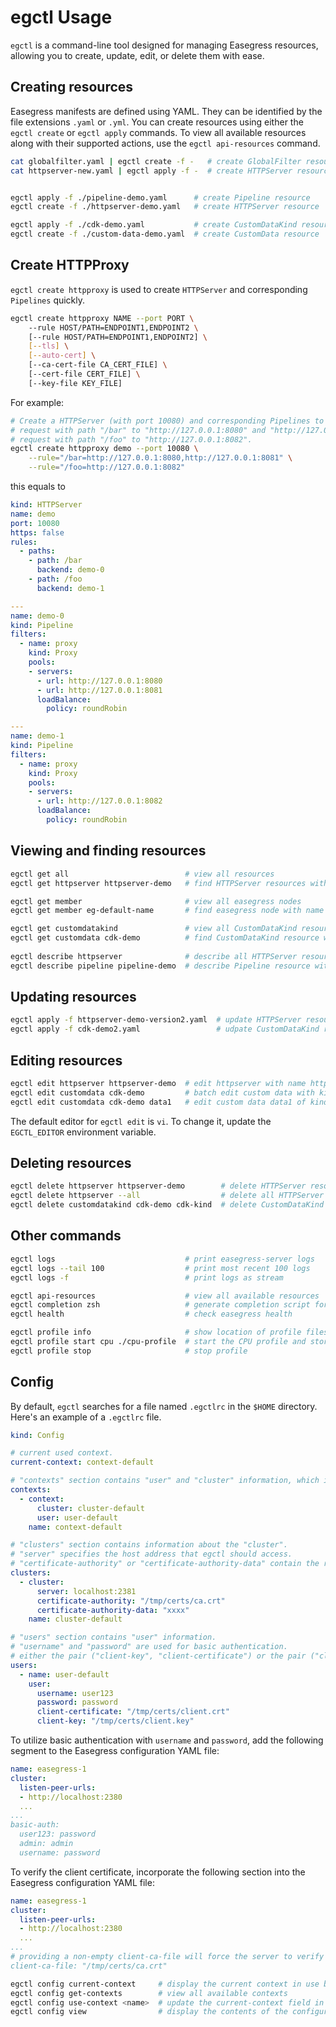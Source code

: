 # egctl Usage

`egctl` is a command-line tool designed for managing Easegress resources, allowing you to create, update, edit, or delete them with ease.

## Creating resources

Easegress manifests are defined using YAML. They can be identified by the file extensions `.yaml` or `.yml`. You can create resources using either the `egctl create` or `egctl apply` commands. To view all available resources along with their supported actions, use the `egctl api-resources` command.

```bash
cat globalfilter.yaml | egctl create -f -   # create GlobalFilter resource from stdin
cat httpserver-new.yaml | egctl apply -f -  # create HTTPServer resource from stdin


egctl apply -f ./pipeline-demo.yaml      # create Pipeline resource
egctl create -f ./httpserver-demo.yaml   # create HTTPServer resource

egctl apply -f ./cdk-demo.yaml           # create CustomDataKind resource
egctl create -f ./custom-data-demo.yaml  # create CustomData resource
```

## Create HTTPProxy
`egctl create httpproxy` is used to create `HTTPServer` and corresponding `Pipelines` quickly.

```bash
egctl create httpproxy NAME --port PORT \ 
	--rule HOST/PATH=ENDPOINT1,ENDPOINT2 \
	[--rule HOST/PATH=ENDPOINT1,ENDPOINT2] \
	[--tls] \
	[--auto-cert] \
	[--ca-cert-file CA_CERT_FILE] \
	[--cert-file CERT_FILE] \
	[--key-file KEY_FILE]
```

For example: 

```bash
# Create a HTTPServer (with port 10080) and corresponding Pipelines to direct 
# request with path "/bar" to "http://127.0.0.1:8080" and "http://127.0.0.1:8081" and 
# request with path "/foo" to "http://127.0.0.1:8082".
egctl create httpproxy demo --port 10080 \
	--rule="/bar=http://127.0.0.1:8080,http://127.0.0.1:8081" \
	--rule="/foo=http://127.0.0.1:8082"
```

this equals to 
```yaml
kind: HTTPServer
name: demo
port: 10080
https: false
rules:
  - paths:
    - path: /bar
      backend: demo-0
    - path: /foo
      backend: demo-1

---
name: demo-0
kind: Pipeline
filters:
  - name: proxy
    kind: Proxy
    pools:
    - servers:
      - url: http://127.0.0.1:8080
      - url: http://127.0.0.1:8081
      loadBalance:
        policy: roundRobin

---
name: demo-1
kind: Pipeline
filters:
  - name: proxy
    kind: Proxy
    pools:
    - servers:
      - url: http://127.0.0.1:8082
      loadBalance:
        policy: roundRobin
```

## Viewing and finding resources 

```bash
egctl get all                          # view all resources
egctl get httpserver httpserver-demo   # find HTTPServer resources with name "httpserver-demo"

egctl get member                       # view all easegress nodes
egctl get member eg-default-name       # find easegress node with name "eg-default-name"

egctl get customdatakind               # view all CustomDataKind resources
egctl get customdata cdk-demo          # find CustomDataKind resource with name "cdk-demo"
 
egctl describe httpserver              # describe all HTTPServer resource 
egctl describe pipeline pipeline-demo  # describe Pipeline resource with name "pipeline-demo"
```

## Updating resources
```bash
egctl apply -f httpserver-demo-version2.yaml  # update HTTPServer resource
egctl apply -f cdk-demo2.yaml                 # udpate CustomDataKind resource
```

## Editing resources
```bash
egctl edit httpserver httpserver-demo  # edit httpserver with name httpserver-demo
egctl edit customdata cdk-demo         # batch edit custom data with kind cdk-demo
egctl edit customdata cdk-demo data1   # edit custom data data1 of kind cdk-demo
```
The default editor for `egctl edit` is `vi`. To change it, update the `EGCTL_EDITOR` environment variable.

## Deleting resources
```bash
egctl delete httpserver httpserver-demo        # delete HTTPServer resource with name "httpserver-demo"
egctl delete httpserver --all                  # delete all HTTPServer resources
egctl delete customdatakind cdk-demo cdk-kind  # delete CustomDataKind resources named "cdk-demo" and "cdk-kind"
```

## Other commands
```bash
egctl logs                             # print easegress-server logs
egctl logs --tail 100                  # print most recent 100 logs
egctl logs -f                          # print logs as stream

egctl api-resources                    # view all available resources 
egctl completion zsh                   # generate completion script for zsh
egctl health                           # check easegress health

egctl profile info                     # show location of profile files
egctl profile start cpu ./cpu-profile  # start the CPU profile and store the output in the ./cpu-profile file
egctl profile stop                     # stop profile
```

## Config

By default, `egctl` searches for a file named `.egctlrc` in the `$HOME` directory. Here's an example of a `.egctlrc` file.

```yaml
kind: Config

# current used context.
current-context: context-default

# "contexts" section contains "user" and "cluster" information, which informs egctl about which "user" should be used to access a specific "cluster".
contexts:
  - context:
      cluster: cluster-default
      user: user-default
    name: context-default

# "clusters" section contains information about the "cluster".
# "server" specifies the host address that egctl should access.
# "certificate-authority" or "certificate-authority-data" contain the root certificate authority that the client uses to verify server certificates.
clusters:
  - cluster:
      server: localhost:2381
      certificate-authority: "/tmp/certs/ca.crt" 
      certificate-authority-data: "xxxx"
    name: cluster-default

# "users" section contains "user" information.
# "username" and "password" are used for basic authentication.
# either the pair ("client-key", "client-certificate") or the pair ("client-key-data", "client-certificate-data") contains the client certificate.
users:
  - name: user-default
    user:
      username: user123
      password: password
      client-certificate: "/tmp/certs/client.crt"
      client-key: "/tmp/certs/client.key"
```

To utilize basic authentication with `username` and `password`, add the following segment to the Easegress configuration YAML file:

```yaml
name: easegress-1
cluster:
  listen-peer-urls:
  - http://localhost:2380
  ...
...
basic-auth:
  user123: password
  admin: admin
  username: password
```

To verify the client certificate, incorporate the following section into the Easegress configuration YAML file:

```yaml
name: easegress-1
cluster:
  listen-peer-urls:
  - http://localhost:2380
  ...
...
# providing a non-empty client-ca-file will force the server to verify the client certificate.
client-ca-file: "/tmp/certs/ca.crt"
```

```bash
egctl config current-context     # display the current context in use by egctl
egctl config get-contexts        # view all available contexts
egctl config use-context <name>  # update the current-context field in the .egctlrc file to <name>
egctl config view                # display the contents of the configuration file
```
